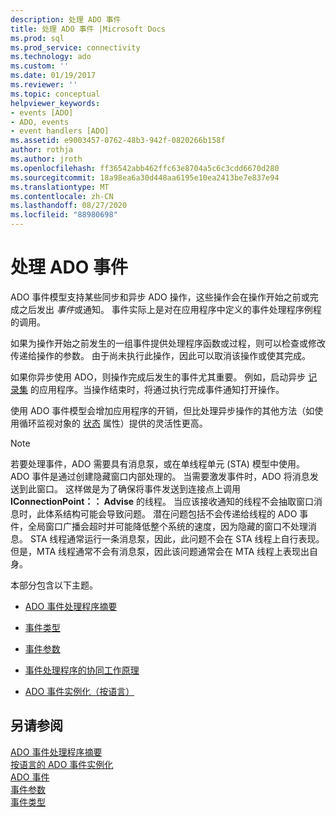 ```yaml
---
description: 处理 ADO 事件
title: 处理 ADO 事件 |Microsoft Docs
ms.prod: sql
ms.prod_service: connectivity
ms.technology: ado
ms.custom: ''
ms.date: 01/19/2017
ms.reviewer: ''
ms.topic: conceptual
helpviewer_keywords:
- events [ADO]
- ADO, events
- event handlers [ADO]
ms.assetid: e9003457-0762-48b3-942f-0820266b158f
author: rothja
ms.author: jroth
ms.openlocfilehash: ff36542abb462ffc63e8704a5c6c3cdd6670d280
ms.sourcegitcommit: 18a98ea6a30d448aa6195e10ea2413be7e837e94
ms.translationtype: MT
ms.contentlocale: zh-CN
ms.lasthandoff: 08/27/2020
ms.locfileid: "88980698"
---
```

# <a name="handling-ado-events"></a>处理 ADO 事件
ADO 事件模型支持某些同步和异步 ADO 操作，这些操作会在操作开始之前或完成之后发出 *事件*或通知。 事件实际上是对在应用程序中定义的事件处理程序例程的调用。  
  
 如果为操作开始之前发生的一组事件提供处理程序函数或过程，则可以检查或修改传递给操作的参数。 由于尚未执行此操作，因此可以取消该操作或使其完成。  
  
 如果你异步使用 ADO，则操作完成后发生的事件尤其重要。 例如，启动异步 [记录集](../../reference/ado-api/open-method-ado-recordset.md) 的应用程序。当操作结束时，将通过执行完成事件通知打开操作。  
  
 使用 ADO 事件模型会增加应用程序的开销，但比处理异步操作的其他方法（如使用循环监视对象的 [状态](../../reference/ado-api/state-property-ado.md) 属性）提供的灵活性更高。  
  
> [!NOTE]
>  若要处理事件，ADO 需要具有消息泵，或在单线程单元 (STA) 模型中使用。 ADO 事件是通过创建隐藏窗口内部处理的。 当需要激发事件时，ADO 将消息发送到此窗口。 这样做是为了确保将事件发送到连接点上调用 **IConnectionPoint：： Advise** 的线程。 当应该接收通知的线程不会抽取窗口消息时，此体系结构可能会导致问题。 潜在问题包括不会传递给线程的 ADO 事件，全局窗口广播会超时并可能降低整个系统的速度，因为隐藏的窗口不处理消息。 STA 线程通常运行一条消息泵，因此，此问题不会在 STA 线程上自行表现。 但是，MTA 线程通常不会有消息泵，因此该问题通常会在 MTA 线程上表现出自身。  
  
 本部分包含以下主题。  
  
-   [ADO 事件处理程序摘要](./ado-event-handler-summary.md)  
  
-   [事件类型](./types-of-events.md)  
  
-   [事件参数](./event-parameters.md)  
  
-   [事件处理程序的协同工作原理](./how-event-handlers-work-together.md)  
  
-   [ADO 事件实例化（按语言）](./ado-event-instantiation-by-language.md)  
  
## <a name="see-also"></a>另请参阅  
 [ADO 事件处理程序摘要](./ado-event-handler-summary.md)   
 [按语言的 ADO 事件实例化](./ado-event-instantiation-by-language.md)   
 [ADO 事件](../../reference/ado-api/ado-events.md)   
 [事件参数](./event-parameters.md)   
 [事件类型](./types-of-events.md)